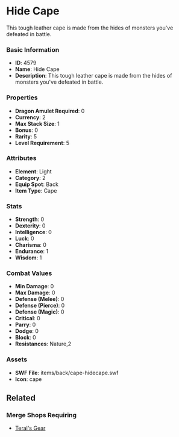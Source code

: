 # Hide Cape

This tough leather cape is made from the hides of monsters you've defeated in battle. 

### Basic Information

- **ID**: 4579
- **Name**: Hide Cape
- **Description**: This tough leather cape is made from the hides of monsters you&#039;ve defeated in battle. 

### Properties

- **Dragon Amulet Required**: 0
- **Currency**: 2
- **Max Stack Size**: 1
- **Bonus**: 0
- **Rarity**: 5
- **Level Requirement**: 5

### Attributes

- **Element**: Light
- **Category**: 2
- **Equip Spot**: Back
- **Item Type**: Cape

### Stats

- **Strength**: 0
- **Dexterity**: 0
- **Intelligence**: 0
- **Luck**: 0
- **Charisma**: 0
- **Endurance**: 1
- **Wisdom**: 1

### Combat Values

- **Min Damage**: 0
- **Max Damage**: 0
- **Defense (Melee)**: 0
- **Defense (Pierce)**: 0
- **Defense (Magic)**: 0
- **Critical**: 0
- **Parry**: 0
- **Dodge**: 0
- **Block**: 0
- **Resistances**: Nature,2

### Assets

- **SWF File**: items/back/cape-hidecape.swf
- **Icon**: cape

## Related

### Merge Shops Requiring

- [Teral's Gear](../merge-shops/67-teral-s-gear.md)

